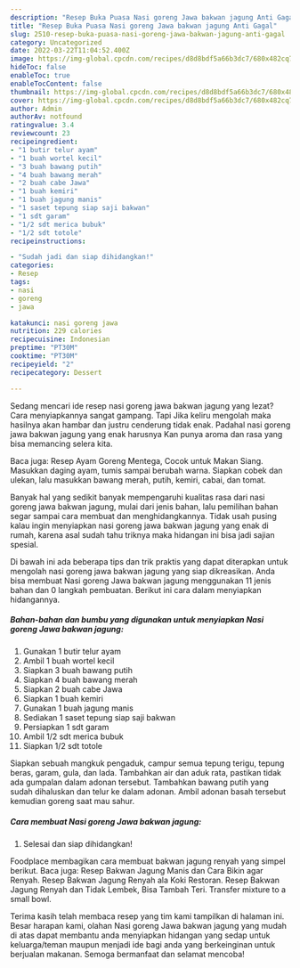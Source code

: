 ```yaml
---
description: "Resep Buka Puasa Nasi goreng Jawa bakwan jagung Anti Gagal"
title: "Resep Buka Puasa Nasi goreng Jawa bakwan jagung Anti Gagal"
slug: 2510-resep-buka-puasa-nasi-goreng-jawa-bakwan-jagung-anti-gagal
category: Uncategorized
date: 2022-03-22T11:04:52.400Z
image: https://img-global.cpcdn.com/recipes/d8d8bdf5a66b3dc7/680x482cq70/nasi-goreng-jawa-bakwan-jagung-foto-resep-utama.jpg
hideToc: false
enableToc: true
enableTocContent: false
thumbnail: https://img-global.cpcdn.com/recipes/d8d8bdf5a66b3dc7/680x482cq70/nasi-goreng-jawa-bakwan-jagung-foto-resep-utama.jpg
cover: https://img-global.cpcdn.com/recipes/d8d8bdf5a66b3dc7/680x482cq70/nasi-goreng-jawa-bakwan-jagung-foto-resep-utama.jpg
author: Admin
authorAv: notfound
ratingvalue: 3.4
reviewcount: 23
recipeingredient:
- "1 butir telur ayam"
- "1 buah wortel kecil"
- "3 buah bawang putih"
- "4 buah bawang merah"
- "2 buah cabe Jawa"
- "1 buah kemiri"
- "1 buah jagung manis"
- "1 saset tepung siap saji bakwan"
- "1 sdt garam"
- "1/2 sdt merica bubuk"
- "1/2 sdt totole"
recipeinstructions:

- "Sudah jadi dan siap dihidangkan!"
categories:
- Resep
tags:
- nasi
- goreng
- jawa

katakunci: nasi goreng jawa 
nutrition: 229 calories
recipecuisine: Indonesian
preptime: "PT30M"
cooktime: "PT30M"
recipeyield: "2"
recipecategory: Dessert

---
```



Sedang mencari ide resep nasi goreng jawa bakwan jagung yang lezat? Cara menyiapkannya sangat gampang. Tapi Jika keliru mengolah maka hasilnya akan hambar dan justru cenderung tidak enak. Padahal nasi goreng jawa bakwan jagung yang enak harusnya Kan punya aroma dan rasa yang bisa memancing selera kita.


Baca juga: Resep Ayam Goreng Mentega, Cocok untuk Makan Siang. Masukkan daging ayam, tumis sampai berubah warna. Siapkan cobek dan ulekan, lalu masukkan bawang merah, putih, kemiri, cabai, dan tomat.

Banyak hal yang sedikit banyak mempengaruhi kualitas rasa dari nasi goreng jawa bakwan jagung, mulai dari jenis bahan, lalu pemilihan bahan segar sampai cara membuat dan menghidangkannya. Tidak usah pusing kalau ingin menyiapkan nasi goreng jawa bakwan jagung yang enak di rumah, karena asal sudah tahu triknya maka hidangan ini bisa jadi sajian spesial.


Di bawah ini ada beberapa tips dan trik praktis yang dapat diterapkan untuk mengolah nasi goreng jawa bakwan jagung yang siap dikreasikan. Anda bisa membuat Nasi goreng Jawa bakwan jagung menggunakan 11 jenis bahan dan 0 langkah pembuatan. Berikut ini cara dalam menyiapkan hidangannya.

<!--inarticleads1-->

##### Bahan-bahan dan bumbu yang digunakan untuk menyiapkan Nasi goreng Jawa bakwan jagung:

1. Gunakan 1 butir telur ayam
1. Ambil 1 buah wortel kecil
1. Siapkan 3 buah bawang putih
1. Siapkan 4 buah bawang merah
1. Siapkan 2 buah cabe Jawa
1. Siapkan 1 buah kemiri
1. Gunakan 1 buah jagung manis
1. Sediakan 1 saset tepung siap saji bakwan
1. Persiapkan 1 sdt garam
1. Ambil 1/2 sdt merica bubuk
1. Siapkan 1/2 sdt totole


Siapkan sebuah mangkuk pengaduk, campur semua tepung terigu, tepung beras, garam, gula, dan lada. Tambahkan air dan aduk rata, pastikan tidak ada gumpalan dalam adonan tersebut. Tambahkan bawang putih yang sudah dihaluskan dan telur ke dalam adonan. Ambil adonan basah tersebut kemudian goreng saat mau sahur. 

<!--inarticleads2-->

##### Cara membuat Nasi goreng Jawa bakwan jagung:


1. Selesai dan siap dihidangkan!

Foodplace membagikan cara membuat bakwan jagung renyah yang simpel berikut. Baca juga: Resep Bakwan Jagung Manis dan Cara Bikin agar Renyah. Resep Bakwan Jagung Renyah ala Koki Restoran. Resep Bakwan Jagung Renyah dan Tidak Lembek, Bisa Tambah Teri. Transfer mixture to a small bowl. 

Terima kasih telah membaca resep yang tim kami tampilkan di halaman ini. Besar harapan kami, olahan Nasi goreng Jawa bakwan jagung yang mudah di atas dapat membantu anda menyiapkan hidangan yang sedap untuk keluarga/teman maupun menjadi ide bagi anda yang berkeinginan untuk berjualan makanan. Semoga bermanfaat dan selamat mencoba!
